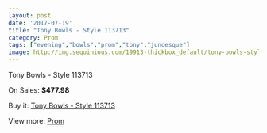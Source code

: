 ```yaml
---
layout: post
date: '2017-07-19'
title: "Tony Bowls - Style 113713"
category: Prom
tags: ["evening","bowls","prom","tony","junoesque"]
image: http://img.sequinious.com/19913-thickbox_default/tony-bowls-style-113713.jpg
---
```

Tony Bowls - Style 113713

On Sales: **$477.98**
<a href="https://www.sequinious.com/prom/8944-tony-bowls-style-113713.html"><amp-img layout="responsive" width="600" height="600" src="//img.sequinious.com/19913-thickbox_default/tony-bowls-style-113713.jpg" alt="Tony Bowls - Style 113713 0" /></a>
<a href="https://www.sequinious.com/prom/8944-tony-bowls-style-113713.html"><amp-img layout="responsive" width="600" height="600" src="//img.sequinious.com/19917-thickbox_default/tony-bowls-style-113713.jpg" alt="Tony Bowls - Style 113713 1" /></a>
<a href="https://www.sequinious.com/prom/8944-tony-bowls-style-113713.html"><amp-img layout="responsive" width="600" height="600" src="//img.sequinious.com/19916-thickbox_default/tony-bowls-style-113713.jpg" alt="Tony Bowls - Style 113713 2" /></a>
<a href="https://www.sequinious.com/prom/8944-tony-bowls-style-113713.html"><amp-img layout="responsive" width="600" height="600" src="//img.sequinious.com/19915-thickbox_default/tony-bowls-style-113713.jpg" alt="Tony Bowls - Style 113713 3" /></a>
<a href="https://www.sequinious.com/prom/8944-tony-bowls-style-113713.html"><amp-img layout="responsive" width="600" height="600" src="//img.sequinious.com/19914-thickbox_default/tony-bowls-style-113713.jpg" alt="Tony Bowls - Style 113713 4" /></a>

Buy it: [Tony Bowls - Style 113713](https://www.sequinious.com/prom/8944-tony-bowls-style-113713.html "Tony Bowls - Style 113713")

View more: [Prom](https://www.sequinious.com/7-prom "Prom")